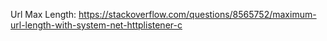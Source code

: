 ﻿Url Max Length: https://stackoverflow.com/questions/8565752/maximum-url-length-with-system-net-httplistener-c